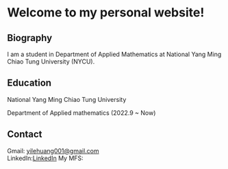 # Welcome to my personal website!

## Biography
I am a student in Department of Applied Mathematics at National Yang Ming Chiao Tung University (NYCU).

## Education
National Yang Ming Chiao Tung University

Department of Applied mathematics (2022.9 ~ Now)

## Contact
Gmail: yilehuang001@gmail.com  
LinkedIn:[LinkedIn](https://www.linkedin.com/in/%E4%BB%A5%E6%A8%82-%E9%BB%83-780a01355/)
My MFS:
